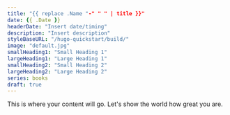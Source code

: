 ```yaml
---
title: "{{ replace .Name "-" " " | title }}"
date: {{ .Date }}
headerDate: "Insert date/timing"
description: "Insert description"
styleBaseURL: "/hugo-quickstart/build/"
image: "default.jpg"
smallHeading1: "Small Heading 1"
largeHeading1: "Large Heading 1"
smallHeading2: "Small Heading 2"
largeHeading2: "Large Heading 2"
series: books
draft: true
---
```

This is where your content will go. Let's show the world how great you are.